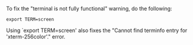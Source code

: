 To fix the "terminal is not fully functional" warning, do the following:
```
export TERM=screen
```

Using `export TERM=screen' also fixes the "Cannot find terminfo entry for 'xterm-256color'." error.